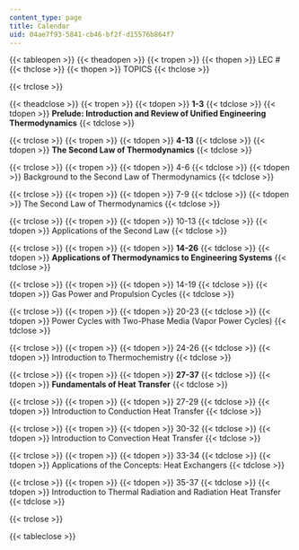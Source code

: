 ```yaml
---
content_type: page
title: Calendar
uid: 04ae7f93-5841-cb46-bf2f-d15576b864f7
---
```


{{< tableopen >}}
{{< theadopen >}}
{{< tropen >}}
{{< thopen >}}
LEC #
{{< thclose >}}
{{< thopen >}}
TOPICS
{{< thclose >}}

{{< trclose >}}

{{< theadclose >}}
{{< tropen >}}
{{< tdopen >}}
**1-3**
{{< tdclose >}}
{{< tdopen >}}
**Prelude: Introduction and Review of Unified Engineering Thermodynamics**
{{< tdclose >}}

{{< trclose >}}
{{< tropen >}}
{{< tdopen >}}
**4-13**
{{< tdclose >}}
{{< tdopen >}}
**The Second Law of Thermodynamics**
{{< tdclose >}}

{{< trclose >}}
{{< tropen >}}
{{< tdopen >}}
4-6
{{< tdclose >}}
{{< tdopen >}}
Background to the Second Law of Thermodynamics
{{< tdclose >}}

{{< trclose >}}
{{< tropen >}}
{{< tdopen >}}
7-9
{{< tdclose >}}
{{< tdopen >}}
The Second Law of Thermodynamics
{{< tdclose >}}

{{< trclose >}}
{{< tropen >}}
{{< tdopen >}}
10-13
{{< tdclose >}}
{{< tdopen >}}
Applications of the Second Law
{{< tdclose >}}

{{< trclose >}}
{{< tropen >}}
{{< tdopen >}}
**14-26**
{{< tdclose >}}
{{< tdopen >}}
**Applications of Thermodynamics to Engineering Systems**
{{< tdclose >}}

{{< trclose >}}
{{< tropen >}}
{{< tdopen >}}
14-19
{{< tdclose >}}
{{< tdopen >}}
Gas Power and Propulsion Cycles
{{< tdclose >}}

{{< trclose >}}
{{< tropen >}}
{{< tdopen >}}
20-23
{{< tdclose >}}
{{< tdopen >}}
Power Cycles with Two-Phase Media (Vapor Power Cycles)
{{< tdclose >}}

{{< trclose >}}
{{< tropen >}}
{{< tdopen >}}
24-26
{{< tdclose >}}
{{< tdopen >}}
Introduction to Thermochemistry
{{< tdclose >}}

{{< trclose >}}
{{< tropen >}}
{{< tdopen >}}
**27-37**
{{< tdclose >}}
{{< tdopen >}}
**Fundamentals of Heat Transfer**
{{< tdclose >}}

{{< trclose >}}
{{< tropen >}}
{{< tdopen >}}
27-29
{{< tdclose >}}
{{< tdopen >}}
Introduction to Conduction Heat Transfer
{{< tdclose >}}

{{< trclose >}}
{{< tropen >}}
{{< tdopen >}}
30-32
{{< tdclose >}}
{{< tdopen >}}
Introduction to Convection Heat Transfer
{{< tdclose >}}

{{< trclose >}}
{{< tropen >}}
{{< tdopen >}}
33-34
{{< tdclose >}}
{{< tdopen >}}
Applications of the Concepts: Heat Exchangers
{{< tdclose >}}

{{< trclose >}}
{{< tropen >}}
{{< tdopen >}}
35-37
{{< tdclose >}}
{{< tdopen >}}
Introduction to Thermal Radiation and Radiation Heat Transfer
{{< tdclose >}}

{{< trclose >}}

{{< tableclose >}}